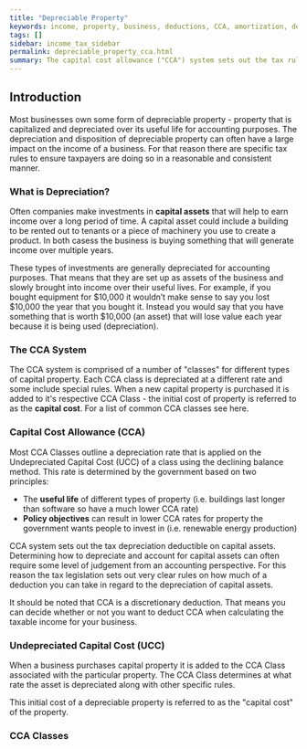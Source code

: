 ```yaml
---
title: "Depreciable Property"
keywords: income, property, business, deductions, CCA, amortization, depreciation, capital cost allowance
tags: []
sidebar: income_tax_sidebar
permalink: depreciable_property_cca.html
summary: The capital cost allowance ("CCA") system sets out the tax rules for acquiriting, depreciating and disposing of depreciable property.
---
```


## Introduction ##

Most businesses own some form of depreciable property - property that is capitalized and depreciated over its useful life for accounting purposes. The depreciation and disposition of depreciable property can often have a large impact on the income of a business. For that reason there are specific tax rules to ensure taxpayers are doing so in a reasonable and consistent manner. 

### What is Depreciation? ###

Often companies make investments in **capital assets** that will help to earn income over a long period of time. A capital asset could include a building to be rented out to tenants or a piece of machinery you use to create a product. In both casess the business is buying something that will generate income over multiple years.

These types of investments are generally depreciated for accounting purposes. That means that they are set up as assets of the business and slowly brought into income over their useful lives. For example, if you bought equipment for $10,000 it wouldn’t make sense to say you lost $10,000 the year that you bought it. Instead you would say that you have something that is worth $10,000 (an asset) that will lose value each year because it is being used (depreciation). 

### The CCA System ###

The CCA system is comprised of a number of "classes" for different types of capital property. Each CCA class is depreciated at a different rate and some include special rules. When a new capital property is purchased it is added to it's respective CCA Class - the initial cost of property is referred to as the **capital cost**. For a list of common CCA classes see here.

### Capital Cost Allowance (CCA) ###

Most CCA Classes outline a depreciation rate that is applied on the Undepreciated Capital Cost (UCC) of a class using the declining balance method. This rate is determined by the government based on two principles:

* The **useful life** of different types of property (i.e. buildings last longer than software so have a much lower CCA rate)
* **Policy objectives** can result in lower CCA rates for property the government wants people to invest in (i.e. renewable energy production) 

CCA system sets out the tax depreciation deductible on capital assets.  Determining how to depreciate and account for capital assets can often require some level of judgement from an accounting perspective. For this reason the tax legislation sets out very clear rules on how much of a deduction you can take in regard to the depreciation of capital assets. 

It should be noted that CCA is a discretionary deduction. That means you can decide whether or not you want to deduct CCA when calculating the taxable income for your business. 

### Undepreciated Capital Cost (UCC) ###

When a business purchases capital property it is added to the CCA Class associated with the particular property. The CCA Class determines at what rate the asset is depreciated along with other specific rules. 

This initial cost of a depreciable property is referred to as the "capital cost" of the property. 



### CCA Classes ###

